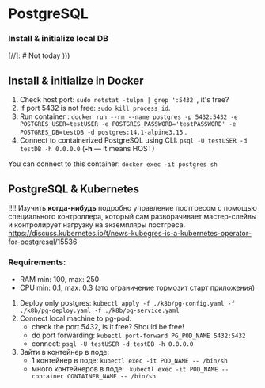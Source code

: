 # PostgreSQL

### Install & initialize local DB

[//]: #<TODO write instalation description>
Not today )))

## Install & initialize in Docker

1. Check host port: `sudo netstat -tulpn | grep ':5432'`, it's free?
2. If port 5432 is not free: `sudo kill process_id`.
3. Run
   container : `docker run --rm --name postgres -p 5432:5432 -e POSTGRES_USER=testUSER -e POSTGRES_PASSWORD='testPASSWORD' -e POSTGRES_DB=testDB -d postgres:14.1-alpine3.15`
   .
4. Connect to containerized PostgreSQL using CLI: `psql -U testUSER -d testDB -h 0.0.0.0` (**-h** —
   it means HOST)

You can connect to this container: `docker exec -it postgres sh`

## PostgreSQL & Kubernetes

!!!! Изучить **когда-нибудь** подробно управление постгресом с помощью специального контроллера,
который сам разворачивает мастер-слейвы и контролирует нагрузку на экземпляры
постгреса. https://discuss.kubernetes.io/t/news-kubegres-is-a-kubernetes-operator-for-postgresql/15536

### Requirements:

- RAM min: 100, max: 250
- CPU min: 0.1, max: 0.3 (это ограничение тормозит старт приложения)

1. Deploy only
   postgres: `kubectl apply -f ./k8b/pg-config.yaml -f ./k8b/pg-deploy.yaml -f ./k8b/pg-service.yaml`
2. Connect local machine to pg-pod:
    - check the port 5432, is it free? Should be free!
    - do port forwarding: `kubectl port-forward PG_POD_NAME 5432:5432`
    - connect: `psql -U testUSER -d testDB -h 0.0.0.0`
3. Зайти в контейнер в поде:
    - 1 контейнер в поде: `kubectl exec -it POD_NAME -- /bin/sh`
    - много контейнеров в поде: ` kubectl exec -it POD_NAME --container CONTAINER_NAME -- /bin/sh`



